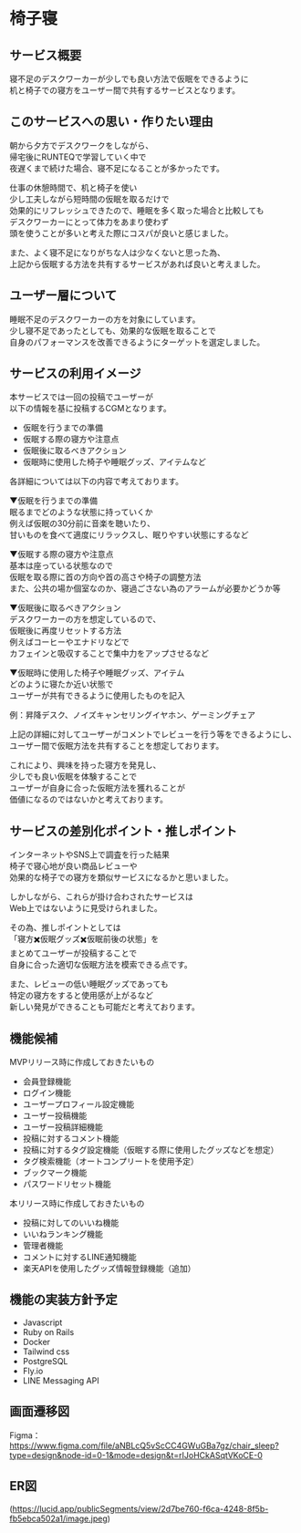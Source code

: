 # 椅子寝

## サービス概要
寝不足のデスクワーカーが少しでも良い方法で仮眠をできるように  
机と椅子での寝方をユーザー間で共有するサービスとなります。

## このサービスへの思い・作りたい理由
朝から夕方でデスクワークをしながら、  
帰宅後にRUNTEQで学習していく中で  
夜遅くまで続けた場合、寝不足になることが多かったです。

仕事の休憩時間で、机と椅子を使い  
少し工夫しながら短時間の仮眠を取るだけで  
効果的にリフレッシュできたので、睡眠を多く取った場合と比較しても  
デスクワーカーにとって体力をあまり使わず  
頭を使うことが多いと考えた際にコスパが良いと感じました。 

また、よく寝不足になりがちな人は少なくないと思った為、  
上記から仮眠する方法を共有するサービスがあれば良いと考えました。

## ユーザー層について
睡眠不足のデスクワーカーの方を対象にしています。  
少し寝不足であったとしても、効果的な仮眠を取ることで  
自身のパフォーマンスを改善できるようにターゲットを選定しました。

## サービスの利用イメージ
本サービスでは一回の投稿でユーザーが  
以下の情報を基に投稿するCGMとなります。

- 仮眠を行うまでの準備  
- 仮眠する際の寝方や注意点  
- 仮眠後に取るべきアクション  
- 仮眠時に使用した椅子や睡眠グッズ、アイテムなど  

各詳細については以下の内容で考えております。  

▼仮眠を行うまでの準備  
眠るまでどのような状態に持っていくか  
例えば仮眠の30分前に音楽を聴いたり、  
甘いものを食べて適度にリラックスし、眠りやすい状態にするなど  

▼仮眠する際の寝方や注意点  
基本は座っている状態なので  
仮眠を取る際に首の方向や首の高さや椅子の調整方法     
また、公共の場か個室なのか、寝過ごさない為のアラームが必要かどうか等  

▼仮眠後に取るべきアクション  
デスクワーカーの方を想定しているので、  
仮眠後に再度リセットする方法  
例えばコーヒーやエナドリなどで  
カフェインと吸収することで集中力をアップさせるなど  

▼仮眠時に使用した椅子や睡眠グッズ、アイテム  
どのように寝たか近い状態で  
ユーザーが共有できるように使用したものを記入  

例：昇降デスク、ノイズキャンセリングイヤホン、ゲーミングチェア  

上記の詳細に対してユーザーがコメントでレビューを行う等をできるようにし、  
ユーザー間で仮眠方法を共有することを想定しております。  

これにより、興味を持った寝方を発見し、  
少しでも良い仮眠を体験することで  
ユーザーが自身に合った仮眠方法を獲れることが  
価値になるのではないかと考えております。  

## サービスの差別化ポイント・推しポイント
インターネットやSNS上で調査を行った結果  
椅子で寝心地が良い商品レビューや  
効果的な椅子での寝方を類似サービスになるかと思いました。  

しかしながら、これらが掛け合わされたサービスは  
Web上ではないように見受けられました。  

その為、推しポイントとしては  
「寝方✖️仮眠グッズ✖️仮眠前後の状態」を  
まとめてユーザーが投稿することで  
自身に合った適切な仮眠方法を模索できる点です。

また、レビューの低い睡眠グッズであっても   
特定の寝方をすると使用感が上がるなど  
新しい発見ができることも可能だと考えております。  

## 機能候補
MVPリリース時に作成しておきたいもの

 - 会員登録機能
 - ログイン機能
 - ユーザープロフィール設定機能
 - ユーザー投稿機能
 - ユーザー投稿詳細機能
 - 投稿に対するコメント機能
 - 投稿に対するタグ設定機能（仮眠する際に使用したグッズなどを想定）
 - タグ検索機能（オートコンプリートを使用予定）
 - ブックマーク機能
 - パスワードリセット機能

本リリース時に作成しておきたいもの

 - 投稿に対してのいいね機能
 - いいねランキング機能
 - 管理者機能
 - コメントに対するLINE通知機能
 - 楽天APIを使用したグッズ情報登録機能（追加）

## 機能の実装方針予定
 - Javascript
 - Ruby on Rails
 - Docker
 - Tailwind css
 - PostgreSQL
 - Fly.io
 - LINE Messaging API

## 画面遷移図
Figma：https://www.figma.com/file/aNBLcQ5vScCC4GWuGBa7gz/chair_sleep?type=design&node-id=0-1&mode=design&t=rIJoHCkASqtVKoCE-0

## ER図
(https://lucid.app/publicSegments/view/2d7be760-f6ca-4248-8f5b-fb5ebca502a1/image.jpeg)
